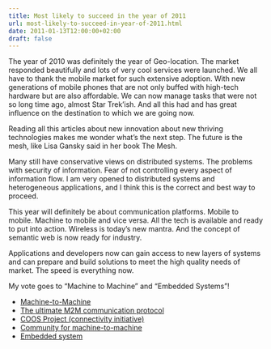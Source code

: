 ```yaml
---
title: Most likely to succeed in the year of 2011
url: most-likely-to-succeed-in-year-of-2011.html
date: 2011-01-13T12:00:00+02:00
draft: false
---
```


The year of 2010 was definitely the year of Geo-location. The market responded
beautifully and lots of very cool services were launched. We all have to thank
the mobile market for such extensive adoption. With new generations of mobile
phones that are not only buffed with high-tech hardware but are also affordable.
We can now manage tasks that were not so long time ago, almost Star Trek’ish.
And all this had and has great influence on the destination to which we are
going now.

Reading all this articles about new innovation about new thriving technologies
makes me wonder what’s the next step. The future is the mesh, like Lisa Gansky
said in her book The Mesh.

Many still have conservative views on distributed systems. The problems with
security of information. Fear of not controlling every aspect of information
flow. I am very opened to distributed systems and heterogeneous applications,
and I think this is the correct and best way to proceed.

This year will definitely be about communication platforms. Mobile to mobile.
Machine to mobile and vice versa. All the tech is available and ready to put
into action. Wireless is today’s new mantra. And the concept of semantic web is
now ready for industry.

Applications and developers now can gain access to new layers of systems and can
prepare and build solutions to meet the high quality needs of market. The speed
is everything now.

My vote goes to “Machine to Machine” and “Embedded Systems”!

- [Machine-to-Machine](http://en.wikipedia.org/wiki/Machine-to-Machine)
- [The ultimate M2M communication protocol](http://www.bitxml.org/)
- [COOS Project (connectivity initiative)](http://www.coosproject.org/maven-site/1.0.0/project-info.html)
- [Community for machine-to-machine](http://m2m.com/index.jspa)
- [Embedded system](http://en.wikipedia.org/wiki/Embedded_system)

